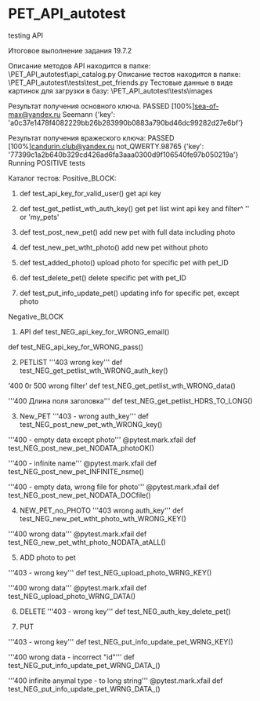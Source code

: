 # PET_API_autotest
testing API

Итоговое выполнение задания 19.7.2

Описание методов API находится в папке: \PET_API_autotest\api_catalog.py
Описание тестов находится в папке: \PET_API_autotest\tests\test_pet_friends.py
Тестовые данные в виде картинок для загрузки в базу: \PET_API_autotest\tests\images


Результат получения основного ключа.
PASSED [100%]sea-of-max@yandex.ru
 Seemann
 {'key': 'a0c37e1478f4082229bb26b283990b0883a790bd46dc99282d27e6bf'}

Результат получения вражеского ключа:
 PASSED [100%]candurin.club@yandex.ru
 not_QWERTY.98765
 {'key': '77399c1a2b640b329cd426ad6fa3aaa0300d9f106540fe97b050219a'}
Running POSITIVE tests

Каталог тестов:
Positive_BLOCK:

1. def test_api_key_for_valid_user()
  get api key

3. def test_get_petlist_wth_auth_key()
  get pet list wint api key and filter^ '' or 'my_pets'

4. def test_post_new_pet()
  add new pet with full data including photo

6. def test_new_pet_wtht_photo()
  add new pet without photo

8. def test_added_photo()
  upload photo for specific pet with pet_ID

10. def test_delete_pet()
  delete specific pet with pet_ID

12. def test_put_info_update_pet()
  updating info for specific pet, except photo

Negative_BLOCK

1. API
  def test_NEG_api_key_for_WRONG_email()
  
  def test_NEG_api_key_for_WRONG_pass()


2. PETLIST
  '''403 wrong key'''
  def test_NEG_get_petlist_wth_WRONG_auth_key()
  
  '400 0r 500 wrong filter'
  def test_NEG_get_petlist_wth_WRONG_data()
  
  '''400 Длина поля заголовка'''
  def test_NEG_get_petlist_HDRS_TO_LONG()


3. New_PET
  '''403 - wrong auth_key'''
  def test_NEG_post_new_pet_wth_WRONG_key()
      
  '''400 - empty data except photo'''
  @pytest.mark.xfail
  def test_NEG_post_new_pet_NODATA_photoOK()
  
  '''400 - infinite name'''
  @pytest.mark.xfail
  def test_NEG_post_new_pet_INFINITE_nsme()
  
  '''400 - empty data, wrong file for photo'''
  @pytest.mark.xfail
  def test_NEG_post_new_pet_NODATA_DOCfile()

4. NEW_PET_no_PHOTO
  '''403 wrong auth_key'''
  def test_NEG_new_pet_wtht_photo_wth_WRONG_KEY()
  
  '''400 wrong data'''
  @pytest.mark.xfail
  def test_NEG_new_pet_wtht_photo_NODATA_atALL()

5. ADD photo to pet

  '''403 - wrong key'''
  def test_NEG_upload_photo_WRNG_KEY()
  
  '''400 wrong data'''
  @pytest.mark.xfail
  def test_NEG_upload_photo_WRNG_DATA()

6. DELETE
  '''403 - wrong key'''
  def test_NEG_auth_key_delete_pet()

7. PUT

  '''403 - wrong key'''
  def test_NEG_put_info_update_pet_WRNG_KEY()
  
  '''400 wrong data - incorrect "id"'''
  def test_NEG_put_info_update_pet_WRNG_DATA_()
  
  '''400 infinite anymal type - to long string'''
  @pytest.mark.xfail
  def test_NEG_put_info_update_pet_WRNG_DATA_()
